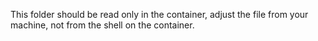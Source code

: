 This folder should be read only in the container, adjust the file from your machine, not from the shell on the container.
